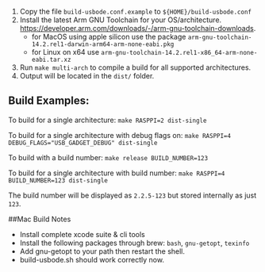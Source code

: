 1. Copy the file `build-usbode.conf.example` to `${HOME}/build-usbode.conf`
2. Install the latest Arm GNU Toolchain for your OS/architecture. https://developer.arm.com/downloads/-/arm-gnu-toolchain-downloads. 
    - for MacOS using apple silicon use the package `arm-gnu-toolchain-14.2.rel1-darwin-arm64-arm-none-eabi.pkg`
    - for Linux on x64 use `arm-gnu-toolchain-14.2.rel1-x86_64-arm-none-eabi.tar.xz`
4. Run `make multi-arch` to compile a build for all supported architectures.
5. Output will be located in the `dist/` folder.

## Build Examples:
To build for a single architecture:
`make RASPPI=2 dist-single`

To build for a single architecture with debug flags on:
`make RASPPI=4 DEBUG_FLAGS="USB_GADGET_DEBUG" dist-single`

To build with a build number:
`make release BUILD_NUMBER=123`

To build for a single architecture with build number:
`make RASPPI=4 BUILD_NUMBER=123 dist-single`

The build number will be displayed as `2.2.5-123` but stored internally as just `123`.

##Mac Build Notes
- Install complete xcode suite & cli tools
- Install the following packages through brew: `bash`, `gnu-getopt`, `texinfo`
- Add gnu-getopt to your path then restart the shell.
- build-usbode.sh should work correctly now.